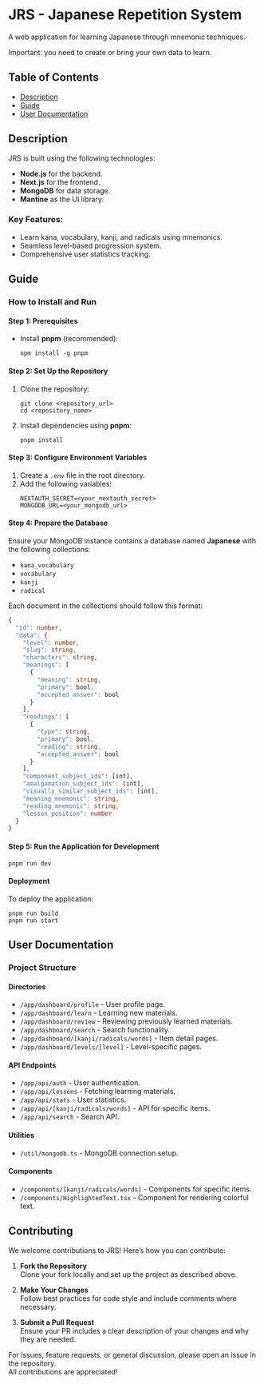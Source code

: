 # JRS - Japanese Repetition System

A web application for learning Japanese through mnemonic techniques.

Important: you need to create or bring your own data to learn.

## Table of Contents

- [Description](#description)
- [Guide](#guide)
- [User Documentation](#user-documentation)

## Description

JRS is built using the following technologies:  
- **Node.js** for the backend.  
- **Next.js** for the frontend.  
- **MongoDB** for data storage.  
- **Mantine** as the UI library.  

### Key Features:
- Learn kana, vocabulary, kanji, and radicals using mnemonics.
- Seamless level-based progression system.
- Comprehensive user statistics tracking.

## Guide

### How to Install and Run

#### Step 1: Prerequisites
- Install **pnpm** (recommended):  
  ```shell
  npm install -g pnpm
  ```

#### Step 2: Set Up the Repository
1. Clone the repository:
   ```shell
   git clone <repository_url>
   cd <repository_name>
   ```
2. Install dependencies using **pnpm**:
   ```shell
   pnpm install
   ```

#### Step 3: Configure Environment Variables
1. Create a `.env` file in the root directory.
2. Add the following variables:
   ```env
   NEXTAUTH_SECRET=<your_nextauth_secret>
   MONGODB_URL=<your_mongodb_url>
   ```

#### Step 4: Prepare the Database
Ensure your MongoDB instance contains a database named **Japanese** with the following collections:
- `kana_vocabulary`
- `vocabulary`
- `kanji`
- `radical`

Each document in the collections should follow this format:

```ts
{
  "id": number,
  "data": {
    "level": number,
    "slug": string,
    "characters": string,
    "meanings": [
      {
        "meaning": string,
        "primary": bool,
        "accepted_answer": bool
      }
    ],
    "readings": [
      {
        "type": string,
        "primary": bool,
        "reading": string,
        "accepted_answer": bool
      }
    ],
    "component_subject_ids": [int],
    "amalgamation_subject_ids": [int],
    "visually_similar_subject_ids": [int],
    "meaning_mnemonic": string,
    "reading_mnemonic": string,
    "lesson_position": number
  }
}
```

#### Step 5: Run the Application for Development
```shell
pnpm run dev
```

#### Deployment
To deploy the application:
```shell
pnpm run build
pnpm run start
```

## User Documentation

### Project Structure
#### Directories
- `/app/dashboard/profile` - User profile page.
- `/app/dashboard/learn` - Learning new materials.
- `/app/dashboard/review` - Reviewing previously learned materials.
- `/app/dashboard/search` - Search functionality.
- `/app/dashboard/[kanji/radicals/words]` - Item detail pages.
- `/app/dashboard/levels/[level]` - Level-specific pages.

#### API Endpoints
- `/app/api/auth` - User authentication.
- `/app/api/lessons` - Fetching learning materials.
- `/app/api/stats` - User statistics.
- `/app/api/[kanji/radicals/words]` - API for specific items.
- `/app/api/search` - Search API.

#### Utilities
- `/util/mongodb.ts` - MongoDB connection setup.

#### Components
- `/components/[kanji/radicals/words]` - Components for specific items.
- `/components/HighlightedText.tsx` - Component for rendering colorful text.


## Contributing

We welcome contributions to JRS! Here’s how you can contribute:

1. **Fork the Repository**  
   Clone your fork locally and set up the project as described above.

2. **Make Your Changes**  
   Follow best practices for code style and include comments where necessary.

3. **Submit a Pull Request**  
   Ensure your PR includes a clear description of your changes and why they are needed.

For issues, feature requests, or general discussion, please open an issue in the repository.  
All contributions are appreciated!